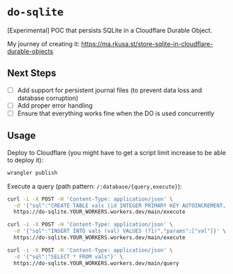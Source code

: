 # `do-sqlite`

[Experimental] POC that persists SQLite in a Cloudflare Durable Object.

My journey of creating it: https://ma.rkusa.st/store-sqlite-in-cloudflare-durable-objects

## Next Steps

- [ ] Add support for persistent journal files (to prevent data loss and database corruption)
- [ ] Add proper error handling
- [ ] Ensure that everything works fine when the DO is used concurrently

## Usage

Deploy to Cloudflare (you might have to get a script limit increase to be able to deploy it):

```bash
wrangler publish
```

Execute a query (path pattern: `/:database/{query,execute}`):

```bash
curl -i -X POST -H 'Content-Type: application/json' \
  -d '{"sql":"CREATE TABLE vals (id INTEGER PRIMARY KEY AUTOINCREMENT, val VARCHAR NOT NULL)"}' \
  https://do-sqlite.YOUR_WORKERS.workers.dev/main/execute
```

```bash
curl -i -X POST -H 'Content-Type: application/json' \
  -d '{"sql":"INSERT INTO vals (val) VALUES (?1)","params":["val"]}' \
  https://do-sqlite.YOUR_WORKERS.workers.dev/main/execute
```

```bash
curl -i -X POST -H 'Content-Type: application/json' \
  -d '{"sql":"SELECT * FROM vals"}' \
  https://do-sqlite.YOUR_WORKERS.workers.dev/main/query
```
